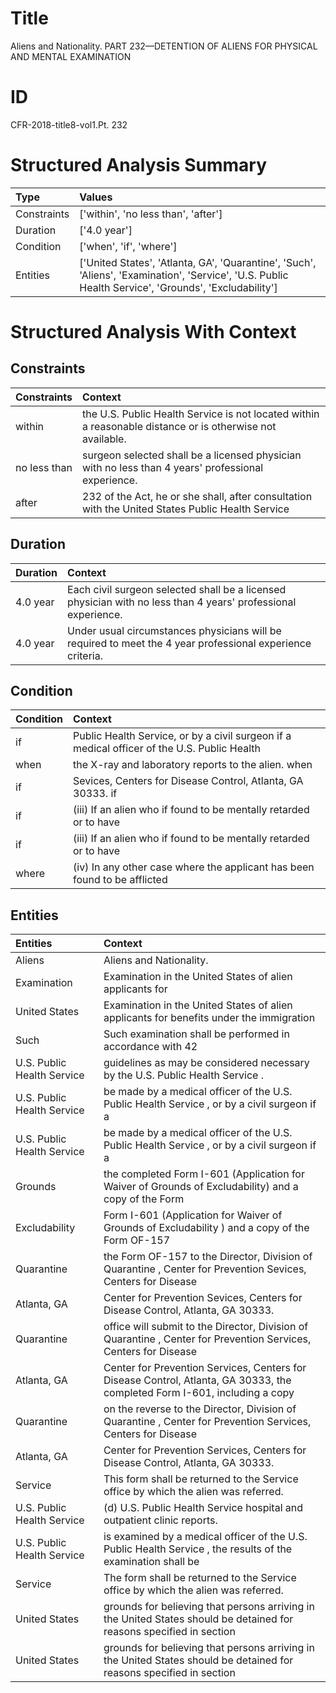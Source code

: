 # Title

 Aliens and Nationality. PART 232—DETENTION OF ALIENS FOR PHYSICAL AND MENTAL EXAMINATION


# ID

 CFR-2018-title8-vol1.Pt. 232


# Structured Analysis Summary

| Type        | Values                                                                                                                                               |
|:------------|:-----------------------------------------------------------------------------------------------------------------------------------------------------|
| Constraints | ['within', 'no less than', 'after']                                                                                                                  |
| Duration    | ['4.0 year']                                                                                                                                         |
| Condition   | ['when', 'if', 'where']                                                                                                                              |
| Entities    | ['United States', 'Atlanta, GA', 'Quarantine', 'Such', 'Aliens', 'Examination', 'Service', 'U.S. Public Health Service', 'Grounds', 'Excludability'] |


# Structured Analysis With Context

 


## Constraints

| Constraints   | Context                                                                                                    |
|:--------------|:-----------------------------------------------------------------------------------------------------------|
| within        | the U.S. Public Health Service is not located within  a reasonable distance or is otherwise not available. |
| no less than  | surgeon selected shall be a licensed physician with no less than  4 years' professional experience.        |
| after         | 232 of the Act, he or she shall, after consultation with the United States Public Health Service           |


## Duration

| Duration   | Context                                                                                                       |
|:-----------|:--------------------------------------------------------------------------------------------------------------|
| 4.0 year   | Each civil surgeon selected shall be a licensed physician with no less than 4 years' professional experience. |
| 4.0 year   | Under usual circumstances physicians will be required to meet the 4 year professional experience criteria.    |


## Condition

| Condition   | Context                                                                                     |
|:------------|:--------------------------------------------------------------------------------------------|
| if          | Public Health Service, or by a civil surgeon if a medical officer of the U.S. Public Health |
| when        | the X-ray and laboratory reports to the alien. when                                         |
| if          | Sevices, Centers for Disease Control, Atlanta, GA 30333. if                                 |
| if          | (iii) If an alien who  if found to be mentally retarded or to have                          |
| if          | (iii) If an alien who  if found to be mentally retarded or to have                          |
| where       | (iv) In any other case  where the applicant has been found to be afflicted                  |


## Entities

| Entities                   | Context                                                                                                                    |
|:---------------------------|:---------------------------------------------------------------------------------------------------------------------------|
| Aliens                     | Aliens  and Nationality.                                                                                                   |
| Examination                | Examination in the United States of alien applicants for                                                                   |
| United States              | Examination in the  United States of alien applicants for benefits under the immigration                                   |
| Such                       | Such examination shall be performed in accordance with 42                                                                  |
| U.S. Public Health Service | guidelines as may be considered necessary by the U.S. Public Health Service .                                              |
| U.S. Public Health Service | be made by a medical officer of the U.S. Public Health Service , or by a civil surgeon if a                                |
| U.S. Public Health Service | be made by a medical officer of the U.S. Public Health Service , or by a civil surgeon if a                                |
| Grounds                    | the completed Form I-601 (Application for Waiver of Grounds of Excludability) and a copy of the Form                       |
| Excludability              | Form I-601 (Application for Waiver of Grounds of Excludability ) and a copy of the Form OF-157                             |
| Quarantine                 | the Form OF-157 to the Director, Division of Quarantine , Center for Prevention Sevices, Centers for Disease               |
| Atlanta, GA                | Center for Prevention Sevices, Centers for Disease Control, Atlanta, GA  30333.                                            |
| Quarantine                 | office will submit to the Director, Division of Quarantine , Center for Prevention Services, Centers for Disease           |
| Atlanta, GA                | Center for Prevention Services, Centers for Disease Control, Atlanta, GA 30333, the completed Form I-601, including a copy |
| Quarantine                 | on the reverse to the Director, Division of Quarantine , Center for Prevention Services, Centers for Disease               |
| Atlanta, GA                | Center for Prevention Services, Centers for Disease Control, Atlanta, GA  30333.                                           |
| Service                    | This form shall be returned to the  Service  office by which the alien was referred.                                       |
| U.S. Public Health Service | (d)  U.S. Public Health Service  hospital and outpatient clinic reports.                                                   |
| U.S. Public Health Service | is examined by a medical officer of the U.S. Public Health Service , the results of the examination shall be               |
| Service                    | The form shall be returned to the  Service  office by which the alien was referred.                                        |
| United States              | grounds for believing that persons arriving in the United States should be detained for reasons specified in section       |
| United States              | grounds for believing that persons arriving in the United States should be detained for reasons specified in section       |


